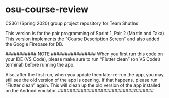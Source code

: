 # osu-course-review
CS361 (Spring 2020) group project repository for Team ShutIns

This version is for the pair programming of Sprint 1, Pair 2 (Martin and Taka)
This version implements the "Course Description Screen" and also added the Google Firebase for DB.

########### NOTE ################
When you first run this code on your IDE (VS Code), please make sure to run “Flutter clean” (on VS Code’s terminal) before running the app.

Also, after the first run, when you update then later re-run the app, you may still see the old version of the app is opening. 
If that happens, please run “Flutter clean” again. This will clean up the old version of the app installed on the Android emulator.
##################################
